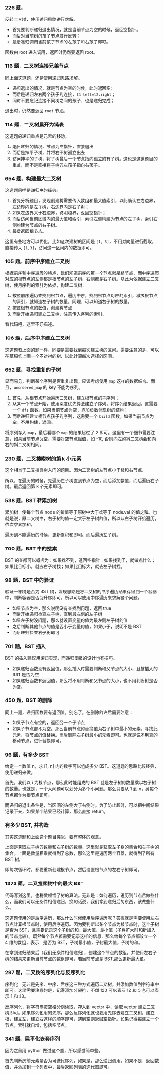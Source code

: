 ### 226 题，

反转二叉树，使用递归思路进行求解。

- 首先要判断递归退出情况，就是当前节点为空的时候，返回空指针。
- 而后对当前树的孩子节点进行反转；
- 最后递归调用当前孩子节点的左孩子和右孩子即可。

函数由 root 进入调用，返回时仍然要返回 root。

### 116 题，二叉树连接兄弟节点

同上面这道题，还是使用递归思路求解。

- 递归退出的情况，就是节点为空的时候，此时返回空;
- 而后是递归左右两个孩子的连接，`t1.left=t2.right`；
- 同时不要忘记连接不同树之间的孩子，也是递归完成；

退出时，仍然要返回 `root` 节点。

### 114 题，二叉树展开为链表

这道题的递归重点是元素的移动。

1. 退出递归的情况，节点为空指针，直接退出
2. 而后是抻平子树，并将右子树孤立出去
3. 访问抻平的子树，将子树最后一个节点指向孤立的有子树。这也是这道题目的重点，而不是直接将子树的左孩子指向右孩子。

### 654 题，构建最大二叉树

这道题同样是递归中的经典。

1. 首先分析题目，发现创建树需要传入数组和最大值索引，以此确认左右边界，左边界内是左子树，右边界内是右子树；
2. 如果左边界大于右边界，说明越界，返回空指针；
3. 而后访问当前区域内的最大值和索引，索引左侧构建为节点的左子树，索引右侧构建为节点的右子树。
4. 最后返回根节点。

这里有些地方可以优化，比如这次建树的区间是 `[1, 3]`，不用对向量进行截取，直接传入 `[1,3]`，访问这一区间内的数据即可。

### 105 题，前序中序建立二叉树

根据前序和中序遍历的特点，我们知道前序的第一个节点就是根节点，而中序遍历对应的根节点的左侧都是根节点的左子树，右侧都是右子树。以此为依据建立二叉树，使用序列的索引为依据，构建二叉树：

1. 按照前序遍历查找到根节点，遍历中序，找到根节点对应的索引，减去根节点的索引，就知道左子树的数量，同理，可以知道右子树的数量。
2. 按照根节点的数值，创建树节点
3. 而后开始递归建立二叉树，注意传入序列的索引。

看代码吧，这里不好描述。

### 106 题，后序中序建立二叉树

这道题和上面的题一样，同要是需要找到每次建立树的区间。需要注意的是，可以在草稿纸上画一个不对衬的树，以此计算每次选择的区间。

### 652 题，寻找重复的子树

显而易见，判断某个序列是否重复出现，应该考虑使用 `map` 这样的数据结构。而且，`unordered_map` 的 key 不能为序列。

1. 首先，从根节点开始遍历二叉树，建立根节点的子序列；
2. 从某一个节点开始，使用深度优先算法建立子序列，将序列结果返回，这需要一个 `dfs` 函数，如果当前节点为空，追加负数体现树的结构；
3. 而后递归建立根节点孩子的序列，这需要一个 `build` 函数，如果当前节点为空，不用构建，返回。

将序列存入 `map`，最后看哪个 `map` 的结果超过了 2 即可。这里有一个细节需要注意，如果当前节点为空，需要对空节点赋值，如 -10, 否则向左的斜二叉树会和向右的斜二叉树相同。

### 230 题，二叉搜索树的第 k 小元素

这个相当于二叉搜索树入门的题目。因为二叉树的左节点小于根和右节点。

所以，在遍历的时候，先遍历左子树直到节点为空，而后添加数值，而后遍历右子树。最后返回第 k 个元素即可。

### 538 题，BST 转累加树

累加树：使每个节点 node 的新值等于原树中大于或等于 node.val 的值之和。也就是说，原二叉树中，右子树的值一定大于左子树的值，所以从右子树开始遍历，依次求累加和。

遍历到不能遍历的时候，更新累积和即可。而后遍历左子树。

### 700 题，BST 中的搜索

BST 的查都可以概括为：如果找不到，返回空指针；如果找到了，就做点什么；如果比目标小，就去右子树找；如果比目标大，就去左子树找。

### 98 题，BST 中的验证

验证一棵树是否为 BST 树，常规思路是将二叉树的中序遍历结果存储到一个容器中，判断容器是否为升序即可。所以可以使用中序遍历来求解这个问题。

- 如果节点为空，那么说明没有查找到问题，返回 true
- 而后开始递归检查左子树，直到最左侧的左子树
- 如果左子树没问题，那么就设置变量的值为最左侧左子树的值
- 之后判断其他节点的值是否小于变量的值，如果小于，说明不是 BST
- 而后递归检查右子树即可

### 701 题，BST 插入

BST 的插入建议用递归实现，而递归函数的设计也有技巧。

- 如果递归函数没有返回值，那么插入时需要判断和父节点的大小，且被插入的 BST 是否为空；
- 如果递归函数有返回值，那么将不用判断和父节点的大小，也不用判断树是否为空。

### 450 题，BST 的删除

同上一题，递归函数要有返回值，别忘了。在删除的许后需要注意：

- 如果子节点有空的，返回另一个子节点
- 如果子节点都不为空。那么当前节点的替换值为右子树中最小的元素，寻找此元素，将节点的值替换。而后删除右子树最小的元素即可。也就是说不用真的移动节点，进行替换即可。

### 96 题，有多少 BST

给定一个数值 n，求 [1, n] 内的数字可以组成多少 BST。这道题的思路比较经典，使用递归来做。

首先，我们以 i 为根节点，那么此时能组成的 BST 就是左子树的数量乘以右子树的数量。也就是，一个大问题可以划分为多个小问题。那么只要从 1 到 n，另每个节点都作为根节点即可。

而递归的退出条件是，当区间的左侧大于右侧时。为了防止超时，可以把中间结果记录下来，如果某个结果已经计算，那么直接 return。

### 有多少 BST, 并构造

其实这道题和上面这个题目类似，要有整体的观念。

上面是获取左子树的数量和右子树的数量，这里就是获取左子树的集合和右子树的集合。上面是数量相乘就得到了总数，那么这里是遍历两个容器，就得到了所有 BST 树。

即每次循环时，都要重新创建根节点，然后设置根节点的左右子树即可。

### 1373 题，二叉搜索树中的最大 BST

代码写到这里，也稍微领悟了树的算法。无非是：如何遍历，遍历到节点后做些什么，而我们可以无条件相信递归，换句话说，我们拿到递归后的东西，该做些什么。

这道题使用的是后序遍历，那么什么时候使用后序遍历呢？答案就是需要使用左右节点计算根节点时，使用后序遍历。因为要判断以某个节点为根节点时，这个子树是否为 BST，且需要记录这个子树的和，最大值、最小值（子树扩大时和新加入的节点比较）。既然每个节点都需要记录这样的信息，那么给每个节点都设立一个 4 维的数组，表示：是否为 BST，子树最小值，子树最大值，子树的和。

在拿到递归结果后（我们无条件相信递归），创建这个节点的数组，并使用左右子树的结果来更新当前节点的数组即可，若当前节点是 BST,那么更新最大值。

### 297 题，二叉树的序列化与反序列化

序列化：无非是先序、中序、后序这三种方式遍历二叉树，并添加数值到字符串中即可。这里需要注意的是，记得添加分隔符，不然 123 可以表示 12 和 3 也可以表示 1 和 23。

反序列化，将字符串按空格分割读取，存入到 vector 中，读取 vector 建立二叉树即可。如果序列化用的先序，那么反序列化就也要用先序去建立二叉树。建立根，建立左，建立右这样的顺序即可，遇到空则返回空指针。如果记得每建立一个节点，索引就自增，包括空节点。

### 341 题，扁平化嵌套序列

因为之前用 python 做过这个题，所以感觉简单些。

首先判断房前元素是否为可迭代序列，如果是，那么递归调用，如果不是，返回数值，并添加到一个列表中，最后返回列表的迭代器即可。


